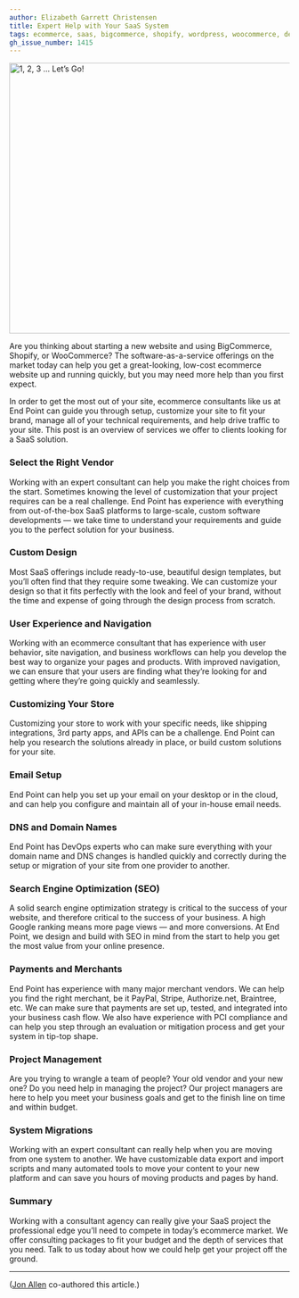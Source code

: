 ```yaml
---
author: Elizabeth Garrett Christensen
title: Expert Help with Your SaaS System
tags: ecommerce, saas, bigcommerce, shopify, wordpress, woocommerce, design, project-management
gh_issue_number: 1415
---
```


<img src="/blog/2018/04/23/expert-help-with-saas/123go.jpg" width="770" height="485" alt="1, 2, 3 … Let’s Go!" />

Are you thinking about starting a new website and using BigCommerce, Shopify, or WooCommerce? The software-as-a-service offerings on the market today can help you get a great-looking, low-cost ecommerce website up and running quickly, but you may need more help than you first expect.

In order to get the most out of your site, ecommerce consultants like us at End Point can guide you through setup, customize your site to fit your brand, manage all of your technical requirements, and help drive traffic to your site. This post is an overview of services we offer to clients looking for a SaaS solution.

### Select the Right Vendor

Working with an expert consultant can help you make the right choices from the start. Sometimes knowing the level of customization that your project requires can be a real challenge. End Point has experience with everything from out-of-the-box SaaS platforms to large-scale, custom software developments — we take time to understand your requirements and guide you to the perfect solution for your business.

### Custom Design

Most SaaS offerings include ready-to-use, beautiful design templates, but you’ll often find that they require some tweaking. We can customize your design so that it fits perfectly with the look and feel of your brand, without the time and expense of going through the design process from scratch.

### User Experience and Navigation

Working with an ecommerce consultant that has experience with user behavior, site navigation, and business workflows can help you develop the best way to organize your pages and products. With improved navigation, we can ensure that your users are finding what they’re looking for and getting where they’re going quickly and seamlessly.

### Customizing Your Store

Customizing your store to work with your specific needs, like shipping integrations, 3rd party apps, and APIs can be a challenge. End Point can help you research the solutions already in place, or build custom solutions for your site.

### Email Setup

End Point can help you set up your email on your desktop or in the cloud, and can help you configure and maintain all of your in-house email needs.

### DNS and Domain Names

End Point has DevOps experts who can make sure everything with your domain name and DNS changes is handled quickly and correctly during the setup or migration of your site from one provider to another.

### Search Engine Optimization (SEO)

A solid search engine optimization strategy is critical to the success of your website, and therefore critical to the success of your business. A high Google ranking means more page views — and more conversions. At End Point, we design and build with SEO in mind from the start to help you get the most value from your online presence.

### Payments and Merchants

End Point has experience with many major merchant vendors. We can help you find the right merchant, be it PayPal, Stripe, Authorize.net, Braintree, etc. We can make sure that payments are set up, tested, and integrated into your business cash flow. We also have experience with PCI compliance and can help you step through an evaluation or mitigation process and get your system in tip-top shape.

### Project Management

Are you trying to wrangle a team of people? Your old vendor and your new one? Do you need help in managing the project? Our project managers are here to help you meet your business goals and get to the finish line on time and within budget.

### System Migrations

Working with an expert consultant can really help when you are moving from one system to another. We have customizable data export and import scripts and many automated tools to move your content to your new platform and can save you hours of moving products and pages by hand.

### Summary

Working with a consultant agency can really give your SaaS project the professional edge you’ll need to compete in today’s ecommerce market. We offer consulting packages to fit your budget and the depth of services that you need. Talk to us today about how we could help get your project off the ground.

---

([Jon Allen](/team/jon_allen) co-authored this article.)
